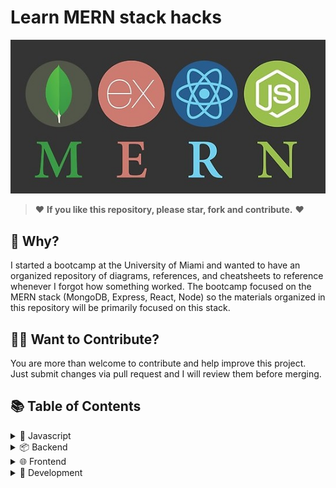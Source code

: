 # Learn MERN stack hacks

![MERN LOGOS](mern.jpg)

> ❤️ **If you like this repository, please star, fork and contribute.** ❤️

## 🤔 Why?

I started a bootcamp at the University of Miami and wanted to have an organized repository of diagrams, references, and cheatsheets to reference whenever I forgot how something worked. The bootcamp focused on the MERN stack (MongoDB, Express, React, Node) so the materials organized in this repository will be primarily focused on this stack.

## 🙌🏼 Want to Contribute?

You are more than welcome to contribute and help improve this project. Just submit changes via pull request and I will review them before merging.


## 📚 Table of Contents



<details>
<summary> 📃 Javascript</summary>

* [Array and Object methods](javascript/arrays.md)
* [DOM API](javascript/DOM.md)
* [Regular Expressions](javascript/regex.md)
* [Operators](javascript/operators.md)
</details>

<details>
<summary> 📦 Backend</summary>

* [Node](backend/node.md)
* [Express](backend/express.md)
* [MongoDB](backend/mongodb.pdf)
  </details>

<details>
<summary> 🌐 Frontend</summary>

* [React and Redux](frontend/react_redux.pdf)
* [HTML](frontend/html.md)
* [CSS](frontend/css.md)
</details>

<details>
<summary> 🔧 Development </summary>

* [Command Line](development/command_line.md)
* [Design Patterns](development/design_patterns.pdf)
* [Git](development/git.pdf)
* [Testing](development/testing.md)
  </details>
